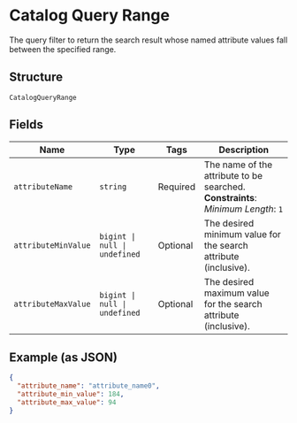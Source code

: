 <!-- Optimized: 2025-10-06 -->
<!-- RPM: 1.6.2.1.1.6.2.1_catalog-query-range_20251006 -->
<!-- Session: E2E RPM DNA Application -->
<!-- AOM: RND (Reggie & Dro) -->
<!-- COI: TECHNOLOGY -->
<!-- RPM: HIGH -->
<!-- ACTION: BUILD -->


# Catalog Query Range

The query filter to return the search result whose named attribute values fall between the specified range.

## Structure

`CatalogQueryRange`

## Fields

| Name | Type | Tags | Description |
|  --- | --- | --- | --- |
| `attributeName` | `string` | Required | The name of the attribute to be searched.<br>**Constraints**: *Minimum Length*: `1` |
| `attributeMinValue` | `bigint \| null \| undefined` | Optional | The desired minimum value for the search attribute (inclusive). |
| `attributeMaxValue` | `bigint \| null \| undefined` | Optional | The desired maximum value for the search attribute (inclusive). |

## Example (as JSON)

```json
{
  "attribute_name": "attribute_name0",
  "attribute_min_value": 184,
  "attribute_max_value": 94
}
```
